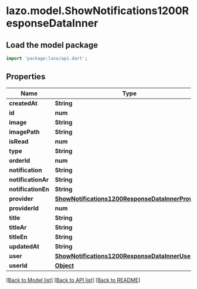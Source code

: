 # lazo.model.ShowNotifications1200ResponseDataInner

## Load the model package
```dart
import 'package:lazo/api.dart';
```

## Properties
Name | Type | Description | Notes
------------ | ------------- | ------------- | -------------
**createdAt** | **String** |  | [optional] 
**id** | **num** |  | [optional] 
**image** | **String** |  | [optional] 
**imagePath** | **String** |  | [optional] 
**isRead** | **num** |  | [optional] 
**type** | **String** |  | [optional] 
**orderId** | **num** |  | [optional] 
**notification** | **String** |  | [optional] 
**notificationAr** | **String** |  | [optional] 
**notificationEn** | **String** |  | [optional] 
**provider** | [**ShowNotifications1200ResponseDataInnerProvider**](ShowNotifications1200ResponseDataInnerProvider.md) |  | [optional] 
**providerId** | **num** |  | [optional] 
**title** | **String** |  | [optional] 
**titleAr** | **String** |  | [optional] 
**titleEn** | **String** |  | [optional] 
**updatedAt** | **String** |  | [optional] 
**user** | [**ShowNotifications1200ResponseDataInnerUser**](ShowNotifications1200ResponseDataInnerUser.md) |  | [optional] 
**userId** | [**Object**](.md) |  | [optional] 

[[Back to Model list]](../README.md#documentation-for-models) [[Back to API list]](../README.md#documentation-for-api-endpoints) [[Back to README]](../README.md)



